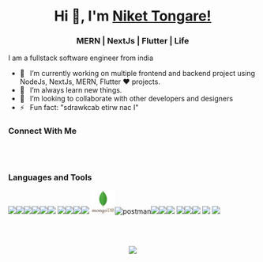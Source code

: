 <h1 align="center"> Hi 👋, I'm <a href="https://www.youtube.com/channel/UCrzKtjHq0qSREEG1GnEhYYQ">Niket Tongare!</a></h1>
<h3 align="center">MERN | NextJs | Flutter | Life</h3>

I am a fullstack software engineer from india
- 🔭 &ensp;I’m currently working on multiple frontend and backend project using NodeJs, NextJs, MERN, Flutter ❤️ projects.
- 🌱 &ensp;I’m always learn new things.
- 👯 &ensp;I’m looking to collaborate with other developers and designers
- ⚡ &ensp;Fun fact: "sdrawkcab etirw nac I"

### Connect With Me


<br />
<br />

### Languages and Tools

<img src="https://img.icons8.com/color/48/000000/javascript.png"/><img src="https://img.icons8.com/color/48/000000/nodejs.png"/><img src="https://cdn4.iconfinder.com/data/icons/logos-3/600/React.js_logo-48.png"/><img src="https://img.icons8.com/color/48/000000/dart.png"/><img src="https://img.icons8.com/color/48/000000/flutter.png"/><img src="https://img.icons8.com/color/48/000000/html-5.png"/> <img src="https://img.icons8.com/color/48/000000/css3.png"/><img src="https://img.icons8.com/color/48/000000/firebase.png"/><img src="https://img.icons8.com/color/48/000000/google-cloud.png"/><img src="https://img.icons8.com/fluent/50/000000/mysql-logo.png"/>
<img src="https://raw.githubusercontent.com/devicons/devicon/master/icons/mongodb/mongodb-original-wordmark.svg" alt="mongodb" width="48" height="48"/><img src="https://www.vectorlogo.zone/logos/getpostman/getpostman-icon.svg" alt="postman" width="45" height="45"/><img src="https://img.icons8.com/color/48/000000/figma--v1.png"/><img src="https://img.icons8.com/color/48/000000/visual-studio-code-2019.png"/><img src="https://img.icons8.com/color/48/000000/xcode.png"/>
<img src="https://cdn3.iconfinder.com/data/icons/social-media-2169/24/social_media_social_media_logo_git-48.png" /><img src="https://cdn4.iconfinder.com/data/icons/social-media-logos-6/512/71-github-48.png" /><img src="https://cdn4.iconfinder.com/data/icons/logos-and-brands/512/144_Gitlab_logo_logos-48.png" />
<img src="https://cdn1.iconfinder.com/data/icons/operating-system-flat-1/30/ubuntu-48.png" /> <img src="https://cdn3.iconfinder.com/data/icons/logos-brands-3/24/logo_brand_brands_logos_microsoft_windows-48.png" />



<br />
<br />


<p align="center"><img width="80%" src="https://github-readme-stats.vercel.app/api?username=nikettongare&show_icons=true&theme=dark" /></p>
